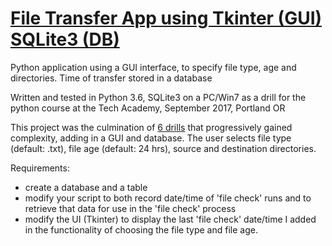# [File Transfer App using Tkinter (GUI) SQLite3 (DB)](/Tech-Acad-Projects/blob/master/python/files24_main.pyw)
Python application using a GUI interface, to specify file type, age and directories. Time of transfer stored in a database

Written and tested in Python 3.6, SQLite3 on a PC/Win7 as a drill for the python course at the Tech Academy, September 2017, Portland OR

This project was the culmination of [6 drills](https://github.com/laurieroy/Tech-Acad-Projects/tree/master/python) that progressively gained complexity, adding in a GUI and database. The user selects file type (default: .txt), file age (default: 24 hrs), source and destination directories. 

Requirements:

* create a database and a table
* modify your script to both record date/time of 'file check' runs and to retrieve that data for use in the 'file check' process 
* modify the UI (Tkinter) to display the last 'file check' date/time 
I added in the functionality of choosing the file type and file age. 

